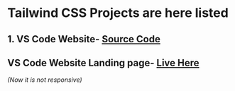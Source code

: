 # Tailwind CSS Projects are here listed

## 

## 1. VS Code Website- [Source Code](Week-4-VS-code-clone)

## VS Code Website Landing page- [Live Here](https://moonlit-cactus-bc7ad9.netlify.app/)
*(Now it is not responsive)*